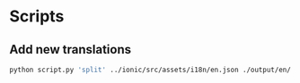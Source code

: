 # Scripts

## Add new translations

```bash
python script.py 'split' ../ionic/src/assets/i18n/en.json ./output/en/ --max_rows 50
```
